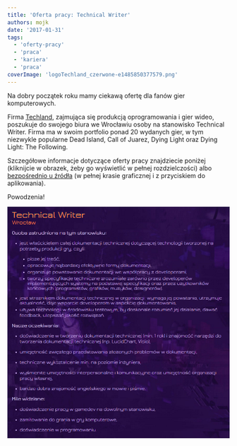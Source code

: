 ```yaml
---
title: 'Oferta pracy: Technical Writer'
authors: mojk
date: '2017-01-31'
tags:
  - 'oferty-pracy'
  - 'praca'
  - 'kariera'
  - 'praca'
coverImage: 'logoTechland_czerwone-e1485850377579.png'
---
```


Na dobry początek roku mamy ciekawą ofertę dla fanów gier komputerowych.

<!--truncate-->

Firma [Techland](http://techland.pl/), zajmująca się produkcją oprogramowania i
gier wideo, poszukuje do swojego biura we Wrocławiu osoby na stanowisko
Technical Writer. Firma ma w swoim portfolio ponad 20 wydanych gier, w tym
niezwykle popularne Dead Island, Call of Juarez, Dying Light oraz Dying Light:
The Following.

Szczegółowe informacje dotyczące oferty pracy znajdziecie poniżej (kliknijcie w
obrazek, żeby go wyświetlić w pełnej rozdzielczości) albo
[bezpośrednio u źródła](http://techlandjobs.com/oferty-pracy/technical-writer)
(w pełnej krasie graficznej i z przyciskiem do aplikowania).

Powodzenia!

[![](images/tech_writer_techland.png)](http://techwriter.pl/wp-content/uploads/2017/01/tech_writer_techland.png)
